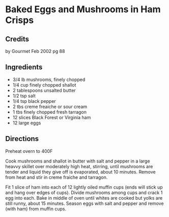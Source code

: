 # Baked Eggs and Mushrooms in Ham Crisps 

<!-- BEGIN content -->

## Credits

by Gourmet Feb 2002 pg 88

## Ingredients

- 3/4 lb mushrooms, finely chopped
- 1/4 cup finely chopped shallot
- 2 tablespoons unsalted butter
- 1/2 tsp salt
- 1/4 tsp black pepper
- 2 tbs creme freaiche or sour cream
- 1 tbs finely chopped fresh tarragon
- 12 slices Black Forest or Virginia ham
- 12 large eggs

## Directions

Preheat overn to 400F  
  
 Cook mushrooms and shallot in butter with salt and pepper in a large heavvy skillet over moderately high heat, stirring, until mushrooms are tender and liquid they give off is evaporated, about 10 minutes. Remove from heat and stir in creme fraiche and tarragon.  
  
 Fit 1 slice of ham into each of 12 lightly oiled muffin cups (ends will stick up and hang over edges of cups). Divide mushrooms among cups and crack 1 egg into each. Bake in middle of oven until whites are cooked but yolks are still runny, about 15 minutes. Season eggs with salt and pepper and remove (with ham) from muffin cups.

<!-- Saved in parser cache with key mudabon_recipe:pcache:idhash:1394-0!1!0!0!!en!2 and timestamp 20071117175420 --><!-- END content -->

